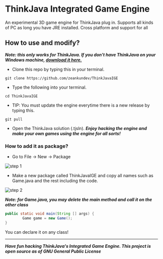 # ThinkJava Integrated Game Engine
An experimental 3D game engine for ThinkJava plug in. Supports all kinds of PC
as long you have JRE installed. Cross platform and support for all
## How to use and modify?
***Note: this only works for ThinkJava. If you don't have ThinkJava on your Windows machine, [download it here.](https://github.com/zeankundev/ThinkJava)***
<br>
* Clone this repo by typing this in your terminal. 
```
git clone https://github.com/zeankundev/ThinkJavaIGE
```
* Type the following into your terminal.
```
cd ThinkJavaIGE
```
* TIP: You must update the engine everytime there is a new release by typing this.
```
git pull
```
* Open the ThinkJava solution (.tjsln). 
***Enjoy hacking the engine and make your own games using the engine for all sorts!***
### How to add it as package?
* Go to File -> New -> Package

![step 1](https://i.imgur.com/NPv5zt5.png)

* Make a new package called ThinkJavaIGE and copy all names such as Game.java and the rest including the code.

![step 2](https://i.imgur.com/MfcefPX.png)

***Note: for Game.java, you may delete the main method and call it on the other class***

```java
public static void main(String [] args) {
		Game game = new Game();
}
```
You can declare it on any class!
<hr>

***Have fun hacking ThinkJava's Integrated Game Engine. This project is open source as of GNU General Public License*** 

